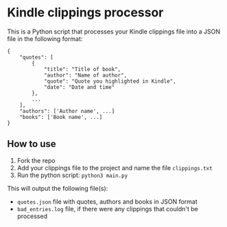 # Kindle clippings processor

This is a Python script that processes your Kindle clippings file into a JSON file in the following format:

```
{
    "quotes": [
        {
            "title": "Title of book",
            "author": "Name of author",
            "quote": "Quote you highlighted in Kindle",
            "date": "Date and time"
        },
        ...
    ],
    "authors": ['Author name', ...]
    "books": ['Book name', ...]
}
```

## How to use

1. Fork the repo
2. Add your clippings file to the project and name the file `clippings.txt`
3. Run the python script: `python3 main.py`

This will output the following file(s):

- `quotes.json` file with quotes, authors and books in JSON format
- `bad_entries.log` file, if there were any clippings that couldn't be processed
